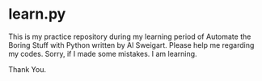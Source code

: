 # learn.py
This is my practice repository during my learning period of Automate the Boring Stuff with Python written by Al Sweigart.
Please help me regarding my codes.
Sorry, if I made some mistakes. I am learning.

Thank You.
